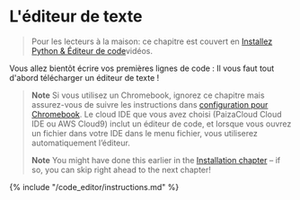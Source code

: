 # L'éditeur de texte

> Pour les lecteurs à la maison: ce chapitre est couvert en [Installez Python & Éditeur de code](https://www.youtube.com/watch?v=pVTaqzKZCdA&t=4m43s)vidéos.

Vous allez bientôt écrire vos premières lignes de code : Il vous faut tout d'abord télécharger un éditeur de texte !

> **Note** Si vous utilisez un Chromebook, ignorez ce chapitre mais assurez-vous de suivre les instructions dans [configuration pour Chromebook](../chromebook_setup/README.md). Le cloud IDE que vous avez choisi (PaizaCloud Cloud IDE ou AWS Cloud9) inclut un éditeur de code, et lorsque vous ouvrez un fichier dans votre IDE dans le menu fichier, vous utiliserez automatiquement l’éditeur.
> 
> **Note** You might have done this earlier in the [Installation chapter](../installation/README.md) – if so, you can skip right ahead to the next chapter!

{% include "/code_editor/instructions.md" %}